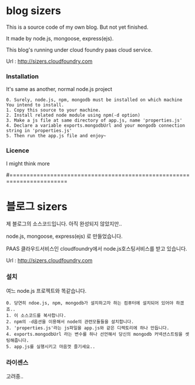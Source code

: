 # blog sizers

This is a source code of my own blog. But not yet finished. 

It made by node.js, mongoose, express(ejs).

This blog's running under cloud foundry paas cloud service.

Url : http://sizers.cloudfoundry.com 



### Installation

It's same as another, normal node.js project

	0. Surely, node.js, npm, mongodb must be installed on which machine You intend to install.
	1. Copy this source to your machine.
	2. Install related node module using npm(-d option)
	3. Make a js file at same directory of app.js, name 'properties.js' 
	4. Declare a variable exports.mongodbUrl and your mongodb connection string in 'properties.js'
	5. Then run the app.js file and enjoy~


### Licence

I might think more


#=======================================================================


# 블로그 sizers



제 블로그의 소스코드입니다. 아직 완성되지 않았지만..

node.js, mongoose, express(ejs) 로 만들었습니다. 

PAAS 클라우드서비스인 cloudfoundry에서 node.js호스팅서비스를 받고 있습니다.

Url : http://sizers.cloudfoundry.com 



### 설치

여느 node.js 프로젝트와 똑같습니다.

	0. 당연히 ndoe.js, npm, mongodb가 설치하고자 하는 컴퓨터에 설치되어 있어야 하겠죠.. 
	1. 이 소스코드를 복사합니다. 
	2. npm의 -d옵션을 이용해서 node의 관련모듈들을 설치합니다. 
	3. 'properties.js'라는 js파일을 app.js와 같은 디렉토리에 하나 만듭니다. 
	4. exports.mongodbUrl 라는 변수를 하나 선언해서 당신의 mongodb 커넥션스트링을 셋팅해줍니다. 
	5. app.js를 실행시키고 마음껏 즐기세요..


### 라이센스

고려중..
